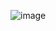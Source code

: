 ![image](https://user-images.githubusercontent.com/72643996/218310950-d56cc85a-05cc-4455-bb53-42f6e7b9bf69.png)
